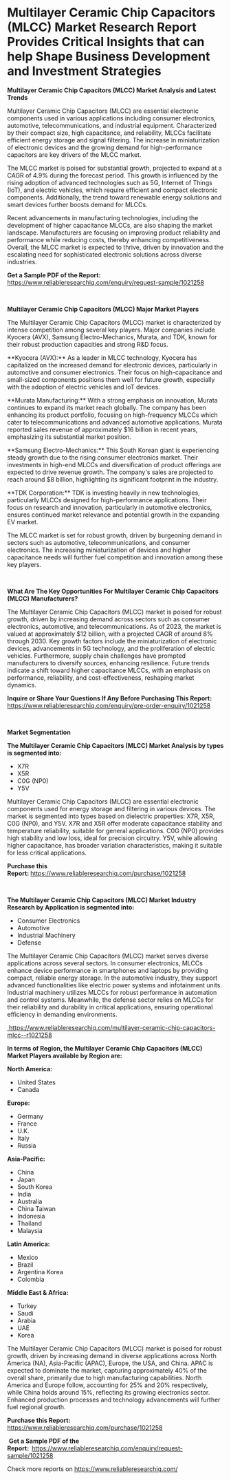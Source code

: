 <p><h1>Multilayer Ceramic Chip Capacitors (MLCC) Market Research Report Provides Critical Insights that can help Shape Business Development and Investment Strategies</h1></p><p><strong>Multilayer Ceramic Chip Capacitors (MLCC) Market Analysis and Latest Trends</strong></p>
<p><p>Multilayer Ceramic Chip Capacitors (MLCC) are essential electronic components used in various applications including consumer electronics, automotive, telecommunications, and industrial equipment. Characterized by their compact size, high capacitance, and reliability, MLCCs facilitate efficient energy storage and signal filtering. The increase in miniaturization of electronic devices and the growing demand for high-performance capacitors are key drivers of the MLCC market.</p><p>The MLCC market is poised for substantial growth, projected to expand at a CAGR of 4.9% during the forecast period. This growth is influenced by the rising adoption of advanced technologies such as 5G, Internet of Things (IoT), and electric vehicles, which require efficient and compact electronic components. Additionally, the trend toward renewable energy solutions and smart devices further boosts demand for MLCCs.</p><p>Recent advancements in manufacturing technologies, including the development of higher capacitance MLCCs, are also shaping the market landscape. Manufacturers are focusing on improving product reliability and performance while reducing costs, thereby enhancing competitiveness. Overall, the MLCC market is expected to thrive, driven by innovation and the escalating need for sophisticated electronic solutions across diverse industries.</p></p>
<p><strong>Get a Sample PDF of the Report:&nbsp;</strong> <a href="https://www.reliableresearchiq.com/enquiry/request-sample/1021258?utm_campaign=2758&utm_medium=2&utm_source=Github&utm_content=ia&utm_term=21032025&utm_id=multilayer-ceramic-chip-capacitors-mlcc">https://www.reliableresearchiq.com/enquiry/request-sample/1021258</a></p>
<p>&nbsp;</p>
<p><strong>Multilayer Ceramic Chip Capacitors (MLCC) Major Market Players</strong></p>
<p><p>The Multilayer Ceramic Chip Capacitors (MLCC) market is characterized by intense competition among several key players. Major companies include Kyocera (AVX), Samsung Electro-Mechanics, Murata, and TDK, known for their robust production capacities and strong R&D focus.</p><p>**Kyocera (AVX):** As a leader in MLCC technology, Kyocera has capitalized on the increased demand for electronic devices, particularly in automotive and consumer electronics. Their focus on high-capacitance and small-sized components positions them well for future growth, especially with the adoption of electric vehicles and IoT devices.</p><p>**Murata Manufacturing:** With a strong emphasis on innovation, Murata continues to expand its market reach globally. The company has been enhancing its product portfolio, focusing on high-frequency MLCCs which cater to telecommunications and advanced automotive applications. Murata reported sales revenue of approximately $16 billion in recent years, emphasizing its substantial market position.</p><p>**Samsung Electro-Mechanics:** This South Korean giant is experiencing steady growth due to the rising consumer electronics market. Their investments in high-end MLCCs and diversification of product offerings are expected to drive revenue growth. The company's sales are projected to reach around $8 billion, highlighting its significant footprint in the industry.</p><p>**TDK Corporation:** TDK is investing heavily in new technologies, particularly MLCCs designed for high-performance applications. Their focus on research and innovation, particularly in automotive electronics, ensures continued market relevance and potential growth in the expanding EV market.</p><p>The MLCC market is set for robust growth, driven by burgeoning demand in sectors such as automotive, telecommunications, and consumer electronics. The increasing miniaturization of devices and higher capacitance needs will further fuel competition and innovation among these key players.</p></p>
<p>&nbsp;</p>
<p><strong>What Are The Key Opportunities For Multilayer Ceramic Chip Capacitors (MLCC) Manufacturers?</strong></p>
<p><p>The Multilayer Ceramic Chip Capacitors (MLCC) market is poised for robust growth, driven by increasing demand across sectors such as consumer electronics, automotive, and telecommunications. As of 2023, the market is valued at approximately $12 billion, with a projected CAGR of around 8% through 2030. Key growth factors include the miniaturization of electronic devices, advancements in 5G technology, and the proliferation of electric vehicles. Furthermore, supply chain challenges have prompted manufacturers to diversify sources, enhancing resilience. Future trends indicate a shift toward higher capacitance MLCCs, with an emphasis on performance, reliability, and cost-effectiveness, reshaping market dynamics.</p></p>
<p><strong>Inquire or Share Your Questions If Any Before Purchasing This Report:</strong> <a href="https://www.reliableresearchiq.com/enquiry/pre-order-enquiry/1021258?utm_campaign=2758&utm_medium=2&utm_source=Github&utm_content=ia&utm_term=21032025&utm_id=multilayer-ceramic-chip-capacitors-mlcc">https://www.reliableresearchiq.com/enquiry/pre-order-enquiry/1021258</a></p>
<p>&nbsp;</p>
<p><strong>Market Segmentation</strong></p>
<p><strong>The Multilayer Ceramic Chip Capacitors (MLCC) Market Analysis by types is segmented into:</strong></p>
<p><ul><li>X7R</li><li>X5R</li><li>C0G (NP0)</li><li>Y5V</li></ul></p>
<p><p>Multilayer Ceramic Chip Capacitors (MLCC) are essential electronic components used for energy storage and filtering in various devices. The market is segmented into types based on dielectric properties: X7R, X5R, C0G (NP0), and Y5V. X7R and X5R offer moderate capacitance stability and temperature reliability, suitable for general applications. C0G (NP0) provides high stability and low loss, ideal for precision circuitry. Y5V, while allowing higher capacitance, has broader variation characteristics, making it suitable for less critical applications.</p></p>
<p><strong>Purchase this Report:&nbsp;</strong><a href="https://www.reliableresearchiq.com/purchase/1021258?utm_campaign=2758&utm_medium=2&utm_source=Github&utm_content=ia&utm_term=21032025&utm_id=multilayer-ceramic-chip-capacitors-mlcc">https://www.reliableresearchiq.com/purchase/1021258</a></p>
<p>&nbsp;</p>
<p><strong>The Multilayer Ceramic Chip Capacitors (MLCC) Market Industry Research by Application is segmented into:</strong></p>
<p><ul><li>Consumer Electronics</li><li>Automotive</li><li>Industrial Machinery</li><li>Defense</li></ul></p>
<p><p>The Multilayer Ceramic Chip Capacitors (MLCC) market serves diverse applications across several sectors. In consumer electronics, MLCCs enhance device performance in smartphones and laptops by providing compact, reliable energy storage. In the automotive industry, they support advanced functionalities like electric power systems and infotainment units. Industrial machinery utilizes MLCCs for robust performance in automation and control systems. Meanwhile, the defense sector relies on MLCCs for their reliability and durability in critical applications, ensuring operational efficiency in demanding environments.</p></p>
<p><a href="https://www.reliableresearchiq.com/multilayer-ceramic-chip-capacitors-mlcc--r1021258?utm_campaign=2758&utm_medium=2&utm_source=Github&utm_content=ia&utm_term=21032025&utm_id=multilayer-ceramic-chip-capacitors-mlcc">&nbsp;https://www.reliableresearchiq.com/multilayer-ceramic-chip-capacitors-mlcc--r1021258</a></p>
<p><strong>In terms of Region, the Multilayer Ceramic Chip Capacitors (MLCC) Market Players available by Region are:</strong></p>
<p>
    <p> <strong> North America: </strong>
        <ul>
            <li>United States</li>
            <li>Canada</li>
        </ul>
        </p> 
    <p> <strong> Europe: </strong>
        <ul>
            <li>Germany</li>
            <li>France</li>
            <li>U.K.</li>
            <li>Italy</li>
            <li>Russia</li>
        </ul>
        </p> 
    <p> <strong> Asia-Pacific: </strong>
        <ul>
            <li>China</li>
            <li>Japan</li>
            <li>South Korea</li>
            <li>India</li>
            <li>Australia</li>
            <li>China Taiwan</li>
            <li>Indonesia</li>
            <li>Thailand</li>
            <li>Malaysia</li>
        </ul>
        </p> 
    <p> <strong> Latin America: </strong>
        <ul>
            <li>Mexico</li>
            <li>Brazil</li>
            <li>Argentina Korea</li>
            <li>Colombia</li>
        </ul>
        </p> 
    <p> <strong> Middle East & Africa: </strong>
        <ul>
            <li>Turkey</li>
            <li>Saudi</li>
            <li>Arabia</li>
            <li>UAE</li>
            <li>Korea</li>
        </ul>
    </p>
    </p>
<p><p>The Multilayer Ceramic Chip Capacitors (MLCC) market is poised for robust growth, driven by increasing demand in diverse applications across North America (NA), Asia-Pacific (APAC), Europe, the USA, and China. APAC is expected to dominate the market, capturing approximately 40% of the overall share, primarily due to high manufacturing capabilities. North America and Europe follow, accounting for 25% and 20% respectively, while China holds around 15%, reflecting its growing electronics sector. Enhanced production processes and technology advancements will further fuel regional growth.</p></p>
<p><strong>Purchase this Report: </strong><a href="https://www.reliableresearchiq.com/purchase/1021258?utm_campaign=2758&utm_medium=2&utm_source=Github&utm_content=ia&utm_term=21032025&utm_id=multilayer-ceramic-chip-capacitors-mlcc">https://www.reliableresearchiq.com/purchase/1021258</a></p>
<p>&nbsp;<strong>Get a Sample PDF of the Report:&nbsp;&nbsp;</strong><a href="https://www.reliableresearchiq.com/enquiry/request-sample/1021258?utm_campaign=2758&utm_medium=2&utm_source=Github&utm_content=ia&utm_term=21032025&utm_id=multilayer-ceramic-chip-capacitors-mlcc">https://www.reliableresearchiq.com/enquiry/request-sample/1021258</a></p>
<p><strong></strong></p>
<p>Check more reports on <a href="https://www.reliableresearchiq.com/?utm_campaign=2758&utm_medium=2&utm_source=Github&utm_content=ia&utm_term=21032025&utm_id=multilayer-ceramic-chip-capacitors-mlcc">https://www.reliableresearchiq.com/</a></p>